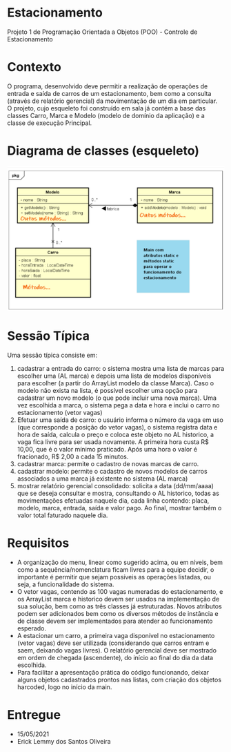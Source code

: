 # Estacionamento
Projeto 1 de Programação Orientada a Objetos (POO) - Controle de Estacionamento <br>

# Contexto
<p>
O programa, desenvolvido deve permitir a realização de operações de entrada e saída de carros
de um estacionamento, bem como a consulta (através de relatório gerencial) da movimentação de um dia em
particular. <br>  
O projeto, cujo esqueleto foi construído em sala já contém a base das classes Carro,
Marca e Modelo (modelo de domínio da aplicação) e a classe de execução Principal.
 </p>
 
# Diagrama de classes (esqueleto)
![Screenshot](esqueletoDiagrama.png)

# Sessão Típica
Uma sessão típica consiste em:
1. cadastrar a entrada do carro: o sistema mostra uma lista de marcas para escolher uma (AL marca) e depois uma
lista de modelos disponíveis para escolher (a partir do ArrayList modelo da classe Marca). Caso o modelo não exista
na lista, é possível escolher uma opção para cadastrar um novo modelo (o que pode incluir uma nova marca). Uma vez
escolhida a marca, o sistema pega a data e hora e inclui o carro no estacionamento (vetor vagas) <br>
2. Efetuar uma saída de carro: o usuário informa o número da vaga em uso (que corresponde a posição do vetor
vagas), o sistema registra data e hora de saída, calcula o preço e coloca este objeto no AL historico, a vaga fica livre
para ser usada novamente. A primeira hora custa R$ 10,00, que é o valor mínimo praticado. Após uma hora o valor é
fracionado, R$ 2,00 a cada 15 minutos. <br>
3. cadastrar marca: permite o cadastro de novas marcas de carro. <br>
4. cadastrar modelo: permite o cadastro de novos modelos de carros associados a uma marca já existente no sistema
(AL marca) <br>
5. mostrar relatório gerencial consolidado: solicita a data (dd/mm/aaaa) que se deseja consultar e mostra,
consultando o AL historico, todas as movimentações efetuadas naquele dia, cada linha contendo: placa, modelo,
marca, entrada, saída e valor pago. Ao final, mostrar também o valor total faturado naquele dia. <br>

# Requisitos
- A organização do menu, linear como sugerido acima, ou em níveis, bem como a sequência/nomenclatura ficam livres
para a equipe decidir, o importante é permitir que sejam possíveis as operações listadas, ou seja, a funcionalidade do
sistema. <br>
- O vetor vagas, contendo as 100 vagas numeradas do estacionamento, e os ArrayList marca e historico devem ser
usados na implementação de sua solução, bem como as três classes já estruturadas. Novos atributos podem ser
adicionados bem como os diversos métodos de instância e de classe devem ser implementados para atender ao
funcionamento esperado. <br>
- A estacionar um carro, a primeira vaga disponível no estacionamento (vetor vagas) deve ser utilizada (considerando
que carros entram e saem, deixando vagas livres).
O relatório gerencial deve ser mostrado em ordem de chegada (ascendente), do início ao final do dia da data
escolhida. <br>
- Para facilitar a apresentação prática do código funcionando, deixar alguns objetos cadastrados prontos nas listas, com
criação dos objetos harcoded, logo no início da main.


# Entregue 
- 15/05/2021 
- Erick Lemmy dos Santos Oliveira
